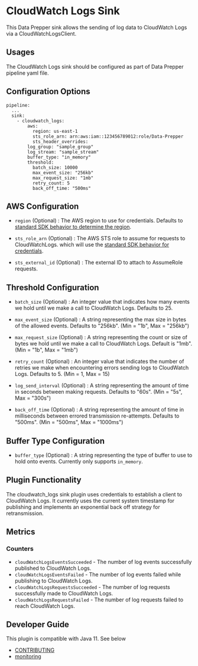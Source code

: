 # CloudWatch Logs Sink

This Data Prepper sink allows the sending of log data to CloudWatch Logs via a CloudWatchLogsClient.

## Usages

The CloudWatch Logs sink should be configured as part of Data Prepper pipeline yaml file.

## Configuration Options

```
pipeline:
  ...
  sink:
    - cloudwatch_logs:
        aws:
          region: us-east-1
          sts_role_arn: arn:aws:iam::123456789012:role/Data-Prepper
          sts_header_overrides:
        log_group: "sample_group"
        log_stream: "sample_stream"
        buffer_type: "in_memory"
        threshold:
          batch_size: 10000
          max_event_size: "256kb"
          max_request_size: "1mb"
          retry_count: 5
          back_off_time: "500ms"
```

## AWS Configuration

- `region` (Optional) : The AWS region to use for credentials. Defaults to [standard SDK behavior to determine the region](https://docs.aws.amazon.com/sdk-for-java/latest/developer-guide/region-selection.html).

- `sts_role_arn` (Optional) : The AWS STS role to assume for requests to CloudWatchLogs. which will use the [standard SDK behavior for credentials](https://docs.aws.amazon.com/sdk-for-java/latest/developer-guide/credentials.html). 

- `sts_external_id` (Optional) : The external ID to attach to AssumeRole requests.

## Threshold Configuration

- `batch_size` (Optional) : An integer value that indicates how many events we hold until we make a call to CloudWatch Logs. Defaults to 25.

- `max_event_size` (Optional) : A string representing the max size in bytes of the allowed events. Defaults to "256kb". (Min = "1b", Max = "256kb")

- `max_request_size` (Optional) : A string representing the count or size of bytes we hold until we make a call to CloudWatch Logs. Default is "1mb". (Min = "1b", Max = "1mb")

- `retry_count` (Optional) : An integer value that indicates the number of retries we make when encountering errors sending logs to CloudWatch Logs. Defaults to 5. (Min = 1, Max = 15)

- `log_send_interval` (Optional) : A string representing the amount of time in seconds between making requests. Defaults to "60s". (Min = "5s", Max = "300s") 

- `back_off_time` (Optional) : A string representing the amount of time in milliseconds between errored transmission re-attempts. Defaults to "500ms". (Min = "500ms", Max = "1000ms")

## Buffer Type Configuration

- `buffer_type` (Optional) : A string representing the type of buffer to use to hold onto events. Currently only supports `in_memory`.

## Plugin Functionality
The cloudwatch_logs sink plugin uses credentials to establish a client to CloudWatch Logs. It currently uses the current system timestamp for publishing and implements an exponential back off strategy
for retransmission. 

## Metrics

### Counters

* `cloudWatchLogsEventsSucceeded` - The number of log events successfully published to CloudWatch Logs.
* `cloudWatchLogsEventsFailed` - The number of log events failed while publishing to CloudWatch Logs.
* `cloudWatchLogsRequestsSucceeded` - The number of log requests successfully made to CloudWatch Logs.
* `cloudWatchLogsRequestsFailed` - The number of log requests failed to reach CloudWatch Logs.

## Developer Guide

This plugin is compatible with Java 11. See below

- [CONTRIBUTING](https://github.com/opensearch-project/data-prepper/blob/main/CONTRIBUTING.md)
- [monitoring](https://github.com/opensearch-project/data-prepper/blob/main/docs/monitoring.md)
